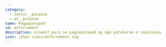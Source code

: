 ```yaml
---
category:
  - sensor__purpose
  - ai__purpose
name: Pagpapatupad
id: enforcement
description: Ginamit para sa pagpapatupad ng mga patakaran o regulasyon.
icon: /dtpr-icons/enforcement.svg
---
```


